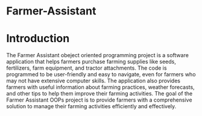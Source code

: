# Farmer-Assistant

# Introduction 
 
The Farmer Assistant obeject oriented programming project is a software application that helps 
farmers purchase farming supplies like seeds, fertilizers, farm equipment, and tractor attachments. The code is programmed to be user-friendly
and easy to navigate, even for farmers who may not have extensive computer skills. The application also provides farmers with useful information about 
farming practices, weather forecasts, and other tips to help them improve their farming activities. The goal of the Farmer Assistant OOPs project is to 
provide farmers with a comprehensive solution to manage their farming activities efficiently and effectively.
